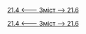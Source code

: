 [21.4 <--- ](21_4.md) [   Зміст   ](README.md) [--> 21.6](21_6.md)



[21.4 <--- ](21_4.md) [   Зміст   ](README.md) [--> 21.6](21_6.md)
